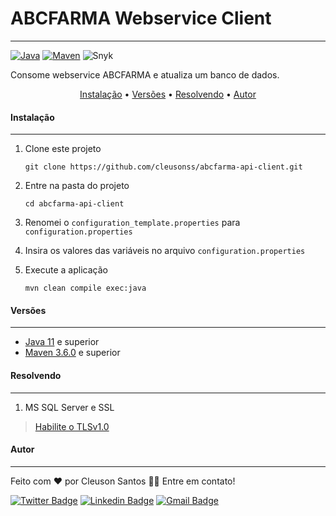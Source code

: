 # ABCFARMA Webservice Client
---
 [![Java](https://img.shields.io/badge/Java-11-blue?logo=Java&style=flat)](https://adoptopenjdk.net/index.html)
 [![Maven](https://img.shields.io/badge/Maven-3.6.0-blue?logo=ApacheMaven&style=flat)](https://maven.apache.org/index.html)
 ![Snyk](https://img.shields.io/badge/Snyk-passed-green?logo=Snyk&style=flat)

 Consome webservice ABCFARMA e atualiza um banco de dados.

<p align="center">
 <a href="#Instalação">Instalação</a> •
 <a href="#Versões">Versões</a> • 
 <a href="#Resolvendo">Resolvendo</a> •
 <a href="#autor">Autor</a>
</p>

 #### Instalação
 ----

 1. Clone este projeto
	```shell 
	git clone https://github.com/cleusonss/abcfarma-api-client.git 
	```

 2. Entre na pasta do projeto
	```shell
	cd abcfarma-api-client 
	```
 3. Renomei o `configuration_template.properties` para `configuration.properties`


 4. Insira os valores das variáveis no arquivo `configuration.properties`


 5. Execute a aplicação
	```shell
	mvn clean compile exec:java 
	```


 #### Versões
 -----
 - [Java 11](https://adoptopenjdk.net/index.html) e superior
 - [Maven 3.6.0](https://maven.apache.org/index.html) e superior


 #### Resolvendo
 ----
 1. MS SQL Server e SSL
 > [Habilite o TLSv1.0](https://asyncstream.com/tutorials/java-tlsv10-not-accepted-by-client-preferences/)

#### Autor
----
Feito com ❤️ por Cleuson Santos 👋🏽 Entre em contato!

[![Twitter Badge](https://img.shields.io/badge/-@cleusonss-1ca0f1?style=flat-square&labelColor=1ca0f1&logo=twitter&logoColor=white&link=https://twitter.com/cleusonss)](https://twitter.com/cleusonss) 
[![Linkedin Badge](https://img.shields.io/badge/-CleusonSantos-blue?style=flat-square&logo=Linkedin&logoColor=white&link=https://www.linkedin.com/in/cleuson-santos-7391aa53/)](https://www.linkedin.com/in/cleuson-santos-7391aa53/)
[![Gmail Badge](https://img.shields.io/badge/-cleusonss@gmail.com-c14438?style=flat-square&logo=Gmail&logoColor=white&link=mailto:cleusonss@gmail.com)](mailto:cleusonss@gmail.com)

